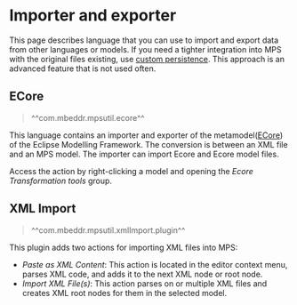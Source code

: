 # Importer and exporter

This page describes language that you can use to import and export data from other languages or models. If you need a
tighter integration into MPS with the original files existing, use [custom persistence](https://www.jetbrains.com/help/mps/custom-persistence-cookbook.html).
This approach is an advanced feature that is not used often.

## ECore

> ^^com.mbeddr.mpsutil.ecore^^

This language contains an importer and exporter of the metamodel([ECore](https://wiki.eclipse.org/Ecore)) of the Eclipse Modelling Framework.
The conversion is between an XML file and an MPS model. The importer can import Ecore and Ecore model files.

Access the action by right-clicking a model and opening the *Ecore Transformation tools* group.

## XML Import

> ^^com.mbeddr.mpsutil.xmlImport.plugin^^

This plugin adds two actions for importing XML files into MPS:

- *Paste as XML Content*: This action is located in the editor context menu, parses XML code, and adds it to the next XML node or root node.
- *Import XML File(s)*: This action parses on or multiple XML files and creates XML root nodes for them in the
  selected model.

